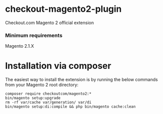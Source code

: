 # checkout-magento2-plugin
Checkout.com Magento 2 official extension

### Minimum requirements
Magento 2.1.X

# Installation via composer
The easiest way to install the extension is by running the below commands from your Magento 2 root directory:

```
composer require checkoutcom/magento2:*
bin/magento setup:upgrade
rm -rf var/cache var/generation/ var/di
bin/magento setup:di:compile && php bin/magento cache:clean
```

